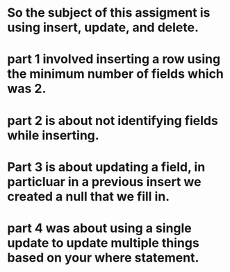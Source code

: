 # So the subject of this assigment is using insert, update, and delete.
# part 1 involved inserting a row using the minimum number of fields which was 2.
# part 2 is about not identifying fields while inserting.
# Part 3 is about updating a field, in particluar in a previous insert we created a null that we fill in.
# part 4 was about using a single update to update multiple things based on your where statement.
